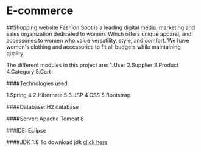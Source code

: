 # E-commerce
##Shopping website
Fashion Spot is a leading digital media, marketing and sales
			organization dedicated to women. Which offers unique apparel, and
			accessories to women who value versatility, style, and comfort. We
			have women's clothing and accessories to fit all budgets while
			maintaining quality.

The different modules in this project are: 1.User 2.Supplier 3.Product 4.Category 5.Cart 


####Technologies used:

1.Spring 4
2.Hibernate 5
3.JSP
4.CSS 
5.Bootstrap

####Database:
H2 database

####Server:
Apache Tomcat 8

###IDE:
Eclipse
   
####JDK 1.8
To download jdk <a href="http://www.oracle.com/technetwork/java/javase/downloads/jdk8-downloads-2133151.html">click here</a>
